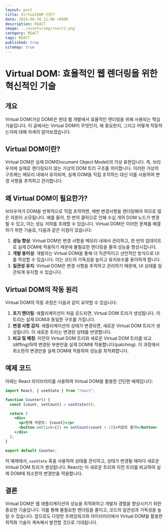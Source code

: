 ```yaml
---
layout: post
title: VirtualDOM 이란?
date: 2024-06-30 11:00 +0900
description: REACT
image: ../assets/img/react2.png
category: REACT
tags: REACT
published: true
sitemap: true
---
```


# Virtual DOM: 효율적인 웹 렌더링을 위한 혁신적인 기술

## 개요

Virtual DOM(가상 DOM)은 현대 웹 개발에서 효율적인 렌더링을 위해 사용되는 핵심 기술입니다. 이 글에서는 Virtual DOM이 무엇인지, 왜 중요한지, 그리고 어떻게 작동하는지에 대해 자세히 알아보겠습니다.

## Virtual DOM이란?

Virtual DOM은 실제 DOM(Document Object Model)의 가상 표현입니다. 즉, 브라우저에 실제로 렌더링되지 않는 가상의 DOM 트리 구조를 의미합니다. 이러한 가상의 구조체는 메모리 내에서 유지되며, 실제 DOM을 직접 조작하는 대신 이를 사용하여 변경 사항을 추적하고 관리합니다.

## 왜 Virtual DOM이 필요한가?

브라우저가 DOM을 반복적으로 직접 조작하면, 매번 변경사항을 렌더링해야 하므로 많은 자원이 소모됩니다. 예를 들어, 한 번의 클릭으로 인해 수십 개의 DOM 노드가 변경될 수 있고, 이는 성능 저하를 초래할 수 있습니다. Virtual DOM은 이러한 문제를 해결하기 위한 기술로, 다음과 같은 이점이 있습니다:

1. **성능 향상**: Virtual DOM은 변경 사항을 메모리 내에서 관리하고, 한 번의 업데이트로 실제 DOM에 적용하기 때문에 불필요한 렌더링을 줄여 성능을 향상시킵니다.
2. **개발 용이성**: 개발자는 Virtual DOM을 통해 더 직관적이고 선언적인 방식으로 UI를 작성할 수 있습니다. 이는 코드의 가독성을 높이고 유지보수를 용이하게 합니다.
3. **일관성 유지**: Virtual DOM은 변경 사항을 추적하고 관리하기 때문에, UI 상태를 일관되게 유지할 수 있습니다.

## Virtual DOM의 작동 원리

Virtual DOM의 작동 과정은 다음과 같이 요약할 수 있습니다:

1. **초기 렌더링**: 애플리케이션이 처음 로드되면, Virtual DOM 트리가 생성됩니다. 이 트리는 실제 DOM과 동일한 구조를 가집니다.
2. **변경 사항 감지**: 애플리케이션의 상태가 변경되면, 새로운 Virtual DOM 트리가 생성됩니다. 이 새로운 트리는 변경된 상태를 반영합니다.
3. **비교 및 패칭**: 이전의 Virtual DOM 트리와 새로운 Virtual DOM 트리를 비교(diffing)하여 변경된 부분만을 실제 DOM에 적용합니다(patching). 이 과정에서 최소한의 변경만을 실제 DOM에 적용하여 성능을 최적화합니다.

## 예제 코드

아래는 React 라이브러리를 사용하여 Virtual DOM을 활용한 간단한 예제입니다:

```jsx
import React, { useState } from "react";

function Counter() {
  const [count, setCount] = useState(0);

  return (
    <div>
      <p>현재 카운트: {count}</p>
      <button onClick={() => setCount(count + 1)}>카운트 증가</button>
    </div>
  );
}

export default Counter;
```

이 예제에서, `useState` 훅을 사용하여 상태를 관리하고, 상태가 변경될 때마다 새로운 Virtual DOM 트리가 생성됩니다. React는 이 새로운 트리와 이전 트리를 비교하여 실제 DOM에 최소한의 변경만을 적용합니다.

## 결론

Virtual DOM은 웹 애플리케이션의 성능을 최적화하고 개발자 경험을 향상시키기 위한 중요한 기술입니다. 이를 통해 불필요한 렌더링을 줄이고, 코드의 일관성과 가독성을 높일 수 있습니다. 앞으로도 다양한 프레임워크와 라이브러리에서 Virtual DOM을 활용한 최적화 기술이 계속해서 발전할 것으로 기대됩니다.
